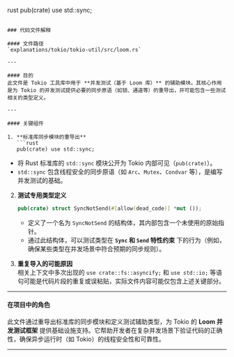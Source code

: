 rust
pub(crate) use std::sync;
```

### 代码文件解释

#### 文件路径
`explanations/tokio/tokio-util/src/loom.rs`

---

#### 目的
此文件是 Tokio 工具库中用于 **并发测试（基于 Loom 库）** 的辅助模块。其核心作用是为 Tokio 的并发测试提供必要的同步原语（如锁、通道等）的重导出，并可能包含一些测试相关的类型定义。

---

#### 关键组件

1. **标准库同步模块的重导出**  
   ```rust
   pub(crate) use std::sync;
   ```
   - 将 Rust 标准库的 `std::sync` 模块公开为 Tokio 内部可见（`pub(crate)`）。
   - `std::sync` 包含线程安全的同步原语（如 `Arc`、`Mutex`、`Condvar` 等），是编写并发测试的基础。

2. **测试专用类型定义**  
   ```rust
   pub(crate) struct SyncNotSend(#[allow(dead_code)] *mut ());
   ```
   - 定义了一个名为 `SyncNotSend` 的结构体，其内部包含一个未使用的原始指针。
   - 通过此结构体，可以测试类型在 **`Sync` 和 `Send` 特性约束** 下的行为（例如，确保某些类型在并发场景中符合预期的同步规则）。

3. **重复导入的可能原因**  
   相关上下文中多次出现的 `use crate::fs::asyncify;` 和 `use std::io;` 等语句可能是代码片段的重复或误粘贴，实际文件内容可能仅包含上述关键部分。

---

#### 在项目中的角色
此文件通过重导出标准库的同步模块和定义测试辅助类型，为 Tokio 的 **Loom 并发测试框架** 提供基础设施支持。它帮助开发者在复杂并发场景下验证代码的正确性，确保异步运行时（如 Tokio）的线程安全性和可靠性。

---
